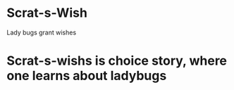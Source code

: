 # Scrat-s-Wish
Lady bugs grant wishes
# Scrat-s-wishs is choice story, where one learns about ladybugs
